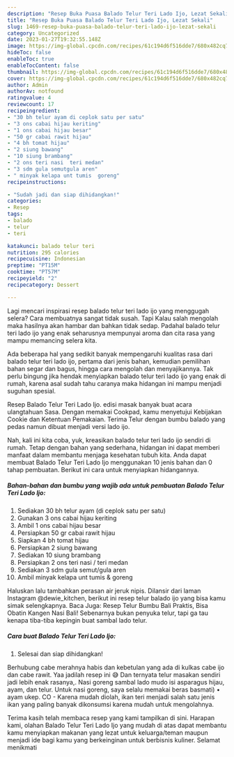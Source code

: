 ```yaml
---
description: "Resep Buka Puasa Balado Telur Teri Lado Ijo, Lezat Sekali"
title: "Resep Buka Puasa Balado Telur Teri Lado Ijo, Lezat Sekali"
slug: 1469-resep-buka-puasa-balado-telur-teri-lado-ijo-lezat-sekali
category: Uncategorized
date: 2023-01-27T19:32:55.148Z
image: https://img-global.cpcdn.com/recipes/61c194d6f516dde7/680x482cq70/balado-telur-teri-lado-ijo-foto-resep-utama.jpg
hideToc: false
enableToc: true
enableTocContent: false
thumbnail: https://img-global.cpcdn.com/recipes/61c194d6f516dde7/680x482cq70/balado-telur-teri-lado-ijo-foto-resep-utama.jpg
cover: https://img-global.cpcdn.com/recipes/61c194d6f516dde7/680x482cq70/balado-telur-teri-lado-ijo-foto-resep-utama.jpg
author: Admin
authorAv: notfound
ratingvalue: 4
reviewcount: 17
recipeingredient:
- "30 bh telur ayam di ceplok satu per satu"
- "3 ons cabai hijau keriting"
- "1 ons cabai hijau besar"
- "50 gr cabai rawit hijau"
- "4 bh tomat hijau"
- "2 siung bawang"
- "10 siung brambang"
- "2 ons teri nasi  teri medan"
- "3 sdm gula semutgula aren"
- " minyak kelapa unt tumis  goreng"
recipeinstructions:

- "Sudah jadi dan siap dihidangkan!"
categories:
- Resep
tags:
- balado
- telur
- teri

katakunci: balado telur teri 
nutrition: 295 calories
recipecuisine: Indonesian
preptime: "PT15M"
cooktime: "PT57M"
recipeyield: "2"
recipecategory: Dessert

---
```



Lagi mencari inspirasi resep balado telur teri lado ijo yang menggugah selera? Cara membuatnya sangat tidak susah. Tapi Kalau salah mengolah maka hasilnya akan hambar dan bahkan tidak sedap. Padahal balado telur teri lado ijo yang enak seharusnya mempunyai aroma dan cita rasa yang mampu memancing selera kita.


Ada beberapa hal yang sedikit banyak mempengaruhi kualitas rasa dari balado telur teri lado ijo, pertama dari jenis bahan, kemudian pemilihan bahan segar dan bagus, hingga cara mengolah dan menyajikannya. Tak perlu bingung jika hendak menyiapkan balado telur teri lado ijo yang enak di rumah, karena asal sudah tahu caranya maka hidangan ini mampu menjadi suguhan spesial.

Resep Balado Telur Teri Lado Ijo. edisi masak banyak buat acara ulangtahuan Sasa. Dengan memakai Cookpad, kamu menyetujui Kebijakan Cookie dan Ketentuan Pemakaian. Terima Telur dengan bumbu balado yang pedas namun dibuat menjadi versi lado ijo.


Nah, kali ini kita coba, yuk, kreasikan balado telur teri lado ijo sendiri di rumah. Tetap dengan bahan yang sederhana, hidangan ini dapat memberi manfaat dalam membantu menjaga kesehatan tubuh kita. Anda dapat membuat Balado Telur Teri Lado Ijo menggunakan 10 jenis bahan dan 0 tahap pembuatan. Berikut ini cara untuk menyiapkan hidangannya.

<!--inarticleads1-->

##### Bahan-bahan dan bumbu yang wajib ada untuk pembuatan Balado Telur Teri Lado Ijo:

1. Sediakan 30 bh telur ayam (di ceplok satu per satu)
1. Gunakan 3 ons cabai hijau keriting
1. Ambil 1 ons cabai hijau besar
1. Persiapkan 50 gr cabai rawit hijau
1. Siapkan 4 bh tomat hijau
1. Persiapkan 2 siung bawang
1. Sediakan 10 siung brambang
1. Persiapkan 2 ons teri nasi / teri medan
1. Sediakan 3 sdm gula semut/gula aren
1. Ambil  minyak kelapa unt tumis &amp; goreng


Haluskan lalu tambahkan perasan air jeruk nipis. Dilansir dari laman Instagram @dewie_kitchen, berikut ini resep telur balado ijo yang bisa kamu simak selengkapnya. Baca Juga: Resep Telur Bumbu Bali Praktis, Bisa Obatin Kangen Nasi Bali! Sebenarnya bukan penyuka telur, tapi ga tau kenapa tiba-tiba kepingin buat sambal lado telur. 

<!--inarticleads2-->

##### Cara buat Balado Telur Teri Lado Ijo:


1. Selesai dan siap dihidangkan!

Berhubung cabe merahnya habis dan kebetulan yang ada di kulkas cabe ijo dan cabe rawit. Yaa jadilah resep ini 😅 Dan ternyata telur masakan sendiri jadi lebih enak rasanya,. Nasi goreng sambal lado mudo isi asparagus hijau, ayam, dan telur. Untuk nasi goreng, saya selalu memakai beras basmati) • ayam ukep. CO - Karena mudah diolah, ikan teri menjadi salah satu jenis ikan yang paling banyak dikonsumsi karena mudah untuk mengolahnya. 

Terima kasih telah membaca resep yang kami tampilkan di sini. Harapan kami, olahan Balado Telur Teri Lado Ijo yang mudah di atas dapat membantu kamu menyiapkan makanan yang lezat untuk keluarga/teman maupun menjadi ide bagi kamu yang berkeinginan untuk berbisnis kuliner. Selamat menikmati
